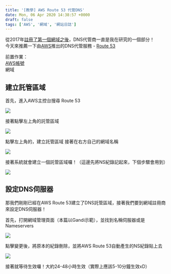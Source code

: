 ```yaml
---
title: '[教學] AWS Route 53 代管DNS'
date: Mon, 06 Apr 2020 14:38:57 +0000
draft: false
tags: ['AWS', '網域', '網站日誌']
---
```


從2017年[註冊了第一個網域之後](https://diary.steveyi.net)，DNS代管商一直是我在研究的一個部分！  
今天來推薦一下由[AWS](https://aws.amazon.com)推出的DNS代管服務 - [Route 53](https://aws.amazon.com/tw/route53/)

前置作業：  
[AWS帳號](https://blog.steveyi.net/signup-aws-account/)  
網域

**建立託管區域**
----------

首先，進入AWS主控台搜尋 Route 53

![](https://static.yiy.tw/media/blog/2020050917090249-scaled.jpg)

接著點擊左上角的託管區域

![](https://static.yiy.tw/media/blog/2020050917092329-scaled.jpg)

點擊左上角的，建立託管區域 接著在右方自己的網域名稱

![](https://static.yiy.tw/media/blog/2020050917094366-scaled.jpg)

接著系統就會建立一個託管區域囉！（這邊先將NS紀錄記起來，下個步驟會用到）

![](https://static.yiy.tw/media/blog/2020050917104942.png)

**設定DNS伺服器**
------------

那我們剛剛已經在AWS Route 53建立了DNS託管區域，接著我們要到網域註冊商來設定DNS伺服器！

首先，打開網域管理頁面（本篇以Gandi示範），並找到名稱伺服器或是Nameservers

![](https://static.yiy.tw/media/blog/2020050917101357-scaled.jpg)

點擊變更後，將原本的紀錄刪除，並將AWS Route 53自動產生的NS紀錄貼上去

![](https://static.yiy.tw/media/blog/2020050917103474.png)

接著就等待生效囉！大約24-48小時生效（實際上應該5-10分鐘生效xD）